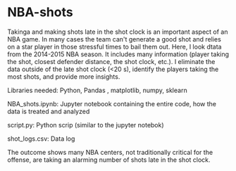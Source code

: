 # NBA-shots

Takinga and making shots late in the shot clock is an important aspect of an NBA game. In many cases the team can't generate a good shot and relies on a star player in those stressful times to bail them out. Here, I look dtata from the 2014-2015 NBA season. It includes many information (player taking the shot, closest defender distance, the shot clock, etc.). I eliminate the data outside of the late shot clock (<20 s), identify the players taking the most shots, and provide more insights.

Libraries needed: Python, Pandas , matplotlib, numpy, sklearn

NBA_shots.ipynb: Jupyter notebook containing the entire code, how the data is treated and analyzed

script.py: Python scrip (similar to the jupyter notebok)

shot_logs.csv: Data log 

The outcome shows many NBA centers, not traditionally critical for the offense, are taking an alarming number of shots late in the shot clock.
